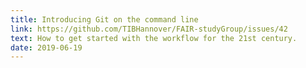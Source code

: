 ```yaml
---
title: Introducing Git on the command line
link: https://github.com/TIBHannover/FAIR-studyGroup/issues/42
text: How to get started with the workflow for the 21st century.
date: 2019-06-19
---
```

